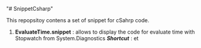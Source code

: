"# SnippetCsharp" 

This repopsitoy contens  a set of snippet for cSahrp code.

1. **EvaluateTime.snippet** : allows to display the code for evaluate time with Stopwatch from System.Diagnostics
***Shortcut*** : et

